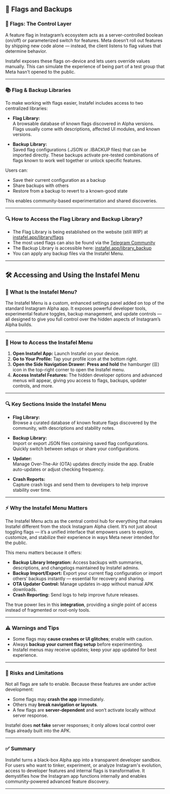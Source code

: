 ## 🚩 Flags and Backups

### 🔧 Flags: The Control Layer

A feature flag in Instagram’s ecosystem acts as a server-controlled boolean (on/off) or parameterized switch for features. Meta doesn’t roll out features by shipping new code alone — instead, the client listens to flag values that determine behavior.

Instafel exposes these flags on-device and lets users override values manually. This can simulate the experience of being part of a test group that Meta hasn’t opened to the public.

---

### 📚 Flag & Backup Libraries

To make working with flags easier, Instafel includes access to two centralized libraries:

- **Flag Library:**  
  A browsable database of known flags discovered in Alpha versions. Flags usually come with descriptions, affected UI modules, and known versions.

- **Backup Library:**  
  Saved flag configurations (.JSON or .IBACKUP files) that can be imported directly. These backups activate pre-tested combinations of flags known to work well together or unlock specific features.

Users can:  
- Save their current configuration as a backup  
- Share backups with others  
- Restore from a backup to revert to a known-good state  

This enables community-based experimentation and shared discoveries.

---

### 🔍 How to Access the Flag Library and Backup Library?

- The Flag Library is being established on the website (still WIP) at [instafel.app/library/flags](https://instafel.app/library/flags)  
- The most used flags can also be found via the [Telegram Community](https://t.me/instafel/34335)  
- The Backup Library is accessible here: [instafel.app/library_backup](https://instafel.app/library_backup)  
- You can apply any backup files via the Instafel Menu.

---

## 🛠️ Accessing and Using the Instafel Menu

### 🔑 What Is the Instafel Menu?

The Instafel Menu is a custom, enhanced settings panel added on top of the standard Instagram Alpha app. It exposes powerful developer tools, experimental feature toggles, backup management, and update controls — all designed to give you full control over the hidden aspects of Instagram’s Alpha builds.

---

### 🚪 How to Access the Instafel Menu

1. **Open Instafel App:** Launch Instafel on your device.  
2. **Go to Your Profile:** Tap your profile icon at the bottom right.  
3. **Open the Side Navigation Drawer:** **Press and hold** the hamburger (☰) icon in the top-right corner to open the Instafel menu.  
4. **Access Instafel Features:** The hidden developer options and advanced menus will appear, giving you access to flags, backups, updater controls, and more.

---

### 🔍 Key Sections Inside the Instafel Menu

- **Flag Library:**  
  Browse a curated database of known feature flags discovered by the community, with descriptions and stability notes.

- **Backup Library:**  
  Import or export JSON files containing saved flag configurations. Quickly switch between setups or share your configurations.

- **Updater:**  
  Manage Over-The-Air (OTA) updates directly inside the app. Enable auto-updates or adjust checking frequency.

- **Crash Reports:**  
  Capture crash logs and send them to developers to help improve stability over time.

---

### ⚡ Why the Instafel Menu Matters

The Instafel Menu acts as the central control hub for everything that makes Instafel different from the stock Instagram Alpha client. It’s not just about toggling flags — it’s a unified interface that empowers users to explore, customize, and stabilize their experience in ways Meta never intended for the public.

This menu matters because it offers:

- **Backup Library Integration:** Access backups with summaries, descriptions, and changelogs maintained by Instafel admins.  
- **Backup Import/Export:** Export your current flag configuration or import others’ backups instantly — essential for recovery and sharing.  
- **OTA Updater Control:** Manage updates in-app without manual APK downloads.  
- **Crash Reporting:** Send logs to help improve future releases.  

The true power lies in this **integration**, providing a single point of access instead of fragmented or root-only tools.

---

### ⚠️ Warnings and Tips

- Some flags may **cause crashes or UI glitches**; enable with caution.  
- Always **backup your current flag setup** before experimenting.  
- Instafel menus may receive updates; keep your app updated for best experience.

---

### 🚨 Risks and Limitations

Not all flags are safe to enable. Because these features are under active development:

- Some flags may **crash the app** immediately.  
- Others may **break navigation or layouts**.  
- A few flags are **server-dependent** and won’t activate locally without server response.

Instafel does **not fake** server responses; it only allows local control over flags already built into the APK.

---

### ✅ Summary

Instafel turns a black-box Alpha app into a transparent developer sandbox. For users who want to tinker, experiment, or analyze Instagram's evolution, access to developer features and internal flags is transformative. It demystifies how the Instagram app functions internally and enables community-powered advanced feature discovery.

---